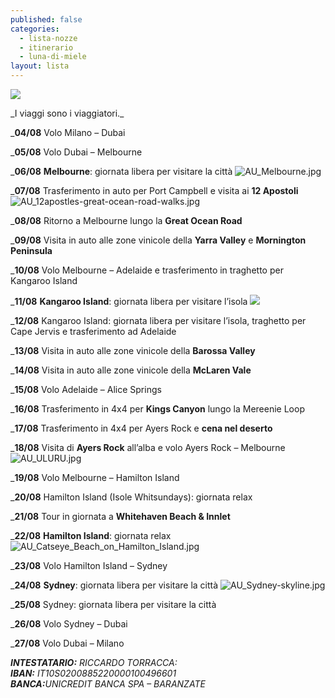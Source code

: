 ```yaml
---
published: false
categories:
  - lista-nozze
  - itinerario
  - luna-di-miele
layout: lista
---
```

![]({{site.baseurl}}/images/stefania%20e%20riccardo.jpeg)

<div class="citazione">
_I viaggi sono i viaggiatori._
</div>

_**04/08**	Volo Milano – Dubai

_**05/08**	Volo Dubai – Melbourne
                        
_**06/08**	**Melbourne**: giornata libera per visitare la città
![AU_Melbourne.jpg]({{site.baseurl}}/images/AU_Melbourne.jpg)

_**07/08**	Trasferimento in auto per Port Campbell e visita ai **12 Apostoli**
![AU_12apostles-great-ocean-road-walks.jpg]({{site.baseurl}}/images/AU_12apostles-great-ocean-road-walks.jpg)

_**08/08**	Ritorno a Melbourne lungo la **Great Ocean Road**

_**09/08**	Visita in auto alle zone vinicole della **Yarra Valley** e **Mornington Peninsula**

_**10/08**	Volo Melbourne – Adelaide e trasferimento in traghetto per Kangaroo Island

_**11/08**	**Kangaroo Island**: giornata libera per visitare l’isola
![]({{site.baseurl}}/images/AU_kangaroo%20island2.jpg)

_**12/08**	Kangaroo Island: giornata libera per visitare l’isola, traghetto per Cape Jervis e trasferimento ad Adelaide

_**13/08**	Visita in auto alle zone vinicole della **Barossa Valley** 

_**14/08**	Visita in auto alle zone vinicole della **McLaren Vale**

_**15/08**	Volo Adelaide – Alice Springs

_**16/08**	Trasferimento in 4x4 per **Kings Canyon** lungo la Mereenie Loop

_**17/08**	Trasferimento in 4x4 per Ayers Rock e **cena nel deserto**

_**18/08**	Visita di **Ayers Rock** all’alba e volo Ayers Rock – Melbourne
![AU_ULURU.jpg]({{site.baseurl}}/images/AU_ULURU.jpg)
            
_**19/08**	Volo Melbourne – Hamilton Island

_**20/08**	Hamilton Island (Isole Whitsundays): giornata relax

_**21/08**	Tour in giornata a **Whitehaven Beach & Innlet**

_**22/08**	**Hamilton Island**: giornata relax
![AU_Catseye_Beach_on_Hamilton_Island.jpg]({{site.baseurl}}/images/AU_Catseye_Beach_on_Hamilton_Island.jpg)

_**23/08**	Volo Hamilton Island – Sydney

_**24/08**	**Sydney**: giornata libera per visitare la città
![AU_Sydney-skyline.jpg]({{site.baseurl}}/images/AU_Sydney-skyline.jpg)

_**25/08**	Sydney: giornata libera per visitare la città

_**26/08**	Volo Sydney – Dubai

_**27/08**	Volo Dubai – Milano


<address>
<strong>INTESTATARIO:</strong> RICCARDO TORRACCA:<br/>
<strong>IBAN:</strong> IT10S0200885220000100496601<br/>
<strong>BANCA:</strong>UNICREDIT BANCA SPA – BARANZATE<br/>
</address>
